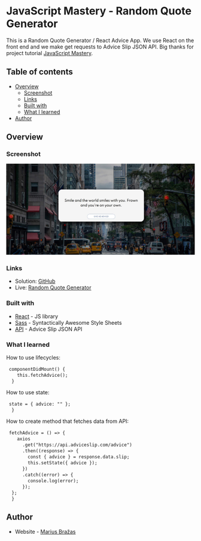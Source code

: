 # JavaScript Mastery - Random Quote Generator

This is a Random Quote Generator / React Advice App. We use React on the front end and we make get requests to Advice Slip JSON API.
Big thanks for project tutorial [JavaScript Mastery](https://www.youtube.com/channel/UCmXmlB4-HJytD7wek0Uo97A).

## Table of contents

- [Overview](#overview)
  - [Screenshot](#screenshot)
  - [Links](#links)
  - [Built with](#built-with)
  - [What I learned](#what-i-learned)
- [Author](#author)

## Overview

### Screenshot

![](./src/images/screenshot.jpg)

### Links

- Solution: [GitHub](https://github.com/MariusDevelops/random-quote-generator)
- Live: [Random Quote Generator](https://mariusdevelops.github.io/random-quote-generator/)

### Built with

- [React](https://reactjs.org/) - JS library
- [Sass](https://sass-lang.com/) - Syntactically Awesome Style Sheets
- [API](https://api.adviceslip.com/) - Advice Slip JSON API

### What I learned

How to use lifecycles:

```JS
 componentDidMount() {
    this.fetchAdvice();
  }
```

How to use state:

```JS
 state = { advice: "" };
  }
```

How to create method that fetches data from API:

```JS
 fetchAdvice = () => {
    axios
      .get("https://api.adviceslip.com/advice")
      .then((response) => {
        const { advice } = response.data.slip;
        this.setState({ advice });
      })
      .catch((error) => {
        console.log(error);
      });
  };
  }
```

## Author

- Website - [Marius Bražas](https://mariusdevelops.github.io/)
